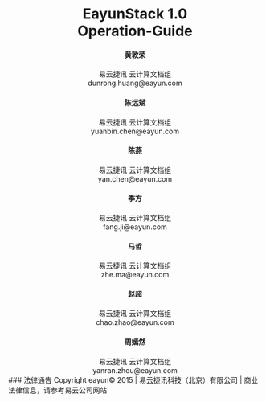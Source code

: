 <center><h1>EayunStack 1.0</br>Operation-Guide</h1></center>
<center><h4>黄敦荣</h4></center>
<center>易云捷讯 云计算文档组</br>dunrong.huang@eayun.com</center>
<center><h4>陈远斌</h4></center>
<center>易云捷讯 云计算文档组</br>yuanbin.chen@eayun.com</center>
<center><h4>陈燕</h4></center>
<center>易云捷讯 云计算文档组</br>yan.chen@eayun.com</center>
<center><h4>季方</h4></center>
<center>易云捷讯 云计算文档组</br>fang.ji@eayun.com</center>
<center><h4>马哲</h4></center>
<center>易云捷讯 云计算文档组</br>zhe.ma@eayun.com</center>
<center><h4>赵超</h4></center>
<center>易云捷讯 云计算文档组</br>chao.zhao@eayun.com</center>
<center><h4>周嫣然</h4></center>
<center>易云捷讯 云计算文档组</br>yanran.zhou@eayun.com</center>
### 法律通告
Copyright eayun© 2015 | 易云捷讯科技（北京）有限公司 | 商业法律信息，请参考易云公司网站

